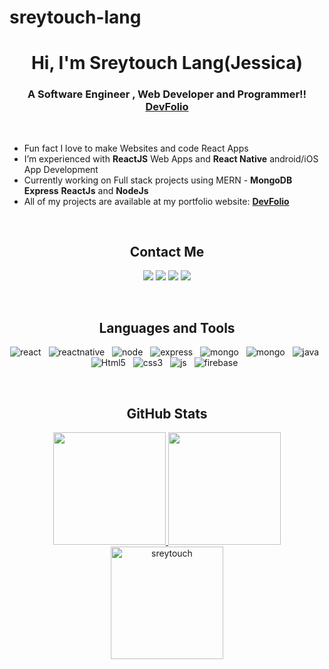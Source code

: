 # sreytouch-lang
### <h1 align="center">Hi, I'm **Sreytouch Lang(Jessica)** </h1>

### <h3 align="center">A Software Engineer , Web Developer and Programmer!! **[DevFolio][website]**</h3><br>

- Fun fact I love to make Websites and code React Apps
- I’m experienced with **ReactJS** Web Apps and **React Native** android/iOS App Development
- Currently working on Full stack projects using MERN -  **MongoDB** **Express** **ReactJs** and **NodeJs**
- All of my projects are available at my portfolio website: **[DevFolio][website]**

<br>

### <h2 align="center">Contact Me</h2>
<p align="center">   
  	<a href="mailto:atouch.it@gmail.com" target="_blank"><img src="https://img.shields.io/badge/-Gmail-0D1117?style=for-the-badge&logo=gmail&logoColor=DB4437"></a>
    	<a href="https://www.linkedin.com/in/sreytouchlang/" target="_blank"><img src="https://img.shields.io/badge/-LinkedIn-0D1117?style=for-the-badge&logo=linkedin&logoColor=0077b5"></a> 
  	<a href="https://www.instagram.com/sreytouch/" target="_blank"><img src="https://img.shields.io/badge/-Instagram-0D1117?style=for-the-badge&logo=instagram&logoColor=C13584"></a>
	<a href="https://twitter.com/sreytouch" target="_blank"><img src="https://img.shields.io/badge/Twitter-0D1117?style=for-the-badge&logo=Twitter&logoColor=1DA1F2"></a>
</p>
<br>

### <h2 align="center">Languages and Tools </h2>
<p align="center">
  	<img src="https://img.shields.io/badge/React-20232A?style=for-the-badge&logo=react&logoColor=61DAFB" alt="react" />&nbsp;&nbsp;
  	<img src="https://img.shields.io/badge/react_native%20-%2320232a.svg?&style=for-the-badge&logo=react&logoColor=%2361DAFB" alt="reactnative" />&nbsp;&nbsp;
	<img src="https://img.shields.io/badge/Node.js-339933?style=for-the-badge&logo=nodedotjs&logoColor=white" alt="node" />&nbsp;&nbsp;
	<img src="https://img.shields.io/badge/Express.js-000000?style=for-the-badge&logo=express&logoColor=white" alt="express" />&nbsp;&nbsp;
	<img src="https://img.shields.io/badge/MongoDB-%234ea94b.svg?&style=for-the-badge&logo=mongodb&logoColor=white" alt="mongo" />&nbsp;&nbsp;
	<img src="https://img.shields.io/badge/MySQL-00000F?style=for-the-badge&logo=mysql&logoColor=white" alt="mongo" />&nbsp;&nbsp;
    	<img src="https://img.shields.io/badge/Java-ED8B00?style=for-the-badge&logo=java&logoColor=white" alt="java" />&nbsp;&nbsp;
    	<img src="https://img.shields.io/badge/HTML5-E34F26?style=for-the-badge&logo=html5&logoColor=white" alt="Html5" />&nbsp;&nbsp;
  	<img src="https://img.shields.io/badge/CSS3-1572B6?style=for-the-badge&logo=css3&logoColor=white" alt="css3" />&nbsp;&nbsp;
	<img src="https://img.shields.io/badge/JavaScript-F7DF1E?style=for-the-badge&logo=javascript&logoColor=black" alt="js" />&nbsp;&nbsp;
	<img src="https://img.shields.io/badge/Firebase-ffca28?style=for-the-badge&logo=firebase&logoColor=black" alt="firebase" />&nbsp;&nbsp;
</p>
<br>
  

### <h2 align="center">GitHub Stats </h2>


<p align="center">
<a href="https://github.com/sreytouch">
  <img height="180em" src="https://github-readme-stats.vercel.app/api?username=sreytouch&show_icons=true&locale=en&theme=algolia"/>
  <img height="180em" src="https://github-readme-stats.vercel.app/api/top-langs?username=sreytouch&show_icons=true&locale=en&layout=compact&theme=algolia"/>
  <img height="180em" src="https://github-readme-streak-stats.herokuapp.com/?user=sreytouch&theme=algolia" alt="sreytouch" />
</a>
</p>


[website]: https://sreytouch.github.io/
